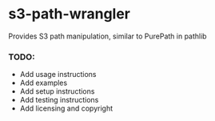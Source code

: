 # s3-path-wrangler
Provides S3 path manipulation, similar to PurePath in pathlib

### TODO:
- Add usage instructions
- Add examples
- Add setup instructions
- Add testing instructions
- Add licensing and copyright
